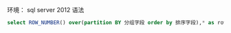 环境：
sql server 2012
语法
```sql
select ROW_NUMBER() over(partition BY 分组字段 order by 排序字段),* as rowNums from 表名
```